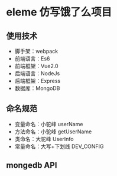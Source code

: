 # eleme 仿写饿了么项目

## 使用技术

* 脚手架：webpack
* 前端语言：Es6
* 前端框架：Vue2.0
* 后端语言：NodeJs
* 后端框架：Express
* 数据库：MongoDB

## 命名规范

* 变量命名：小驼峰 userName
* 方法命名：小驼峰 getUserName
* 类命名：大驼峰 UserInfo
* 常量命名：大写+下划线 DEV_CONFIG

## mongedb API
